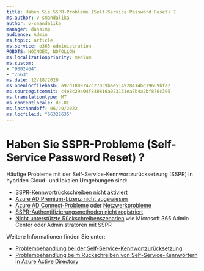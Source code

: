 ```yaml
---
title: Haben Sie SSPR-Probleme (Self-Service Password Reset) ?
ms.author: v-smandalika
author: v-smandalika
manager: dansimp
audience: Admin
ms.topic: article
ms.service: o365-administration
ROBOTS: NOINDEX, NOFOLLOW
ms.localizationpriority: medium
ms.custom:
- "9002464"
- "7663"
ms.date: 12/18/2020
ms.openlocfilehash: a97d1889747c27039bae514928414bd19669bfa2
ms.sourcegitcommit: c4e8c29a94f840816a023131ea7b4a2bf876c305
ms.translationtype: MT
ms.contentlocale: de-DE
ms.lasthandoff: 06/29/2022
ms.locfileid: "66322635"
---
```

# <a name="having-self-service-password-reset-sspr-problems"></a>Haben Sie SSPR-Probleme (Self-Service Password Reset) ?

Häufige Probleme mit der Self-Service-Kennwortzurücksetzung (SSPR) in hybriden Cloud- und lokalen Umgebungen sind:

- [SSPR-Kennwortrückschreiben nicht aktiviert](https://docs.microsoft.com/azure/active-directory/authentication/tutorial-enable-sspr-writeback)
- [Azure AD Premium-Lizenz nicht zugewiesen](https://docs.microsoft.com/azure/active-directory/authentication/concept-sspr-licensing)
- [Azure AD Connect-Probleme](https://docs.microsoft.com/azure/active-directory/hybrid/tshoot-connect-sync-errors) oder [Netzwerkprobleme](https://docs.microsoft.com/azure/active-directory/hybrid/tshoot-connect-connectivity)
- [SSPR-Authentifizierungsmethoden nicht registriert](https://mysignins.microsoft.com/security-info)
- [Nicht unterstützte Rückschreibenszenarien](https://docs.microsoft.com/azure/active-directory/authentication/concept-sspr-writeback#unsupported-writeback-operations) wie Microsoft 365 Admin Center oder Administratoren mit SSPR


Weitere Informationen finden Sie unter:

- [Problembehandlung bei der Self-Service-Kennwortzurücksetzung](https://docs.microsoft.com/azure/active-directory/authentication/troubleshoot-sspr)
- [Problembehandlung beim Rückschreiben von Self-Service-Kennwörtern in Azure Active Directory](https://docs.microsoft.com/azure/active-directory/authentication/troubleshoot-sspr-writeback)
